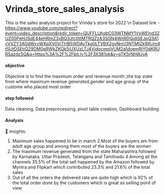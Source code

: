 # Vrinda_store_sales_analysis
This is the sales analysis project for Vrinda's store for 2022 \n
Dataset link -https://www.youtube.com/redirect?event=video_description&redir_token=QUFFLUhqbC03WTNMY1VxWElnd3ZUZ05PeHJSdE44eHRmZ3xBQ3Jtc0ttMTRQZzA3SGN4WnRDQjdiSEJpQ3A1cVVZY3A0dWxyWXpXV0ViTHB5WDAyTkp0LTVBX2gyNnU3NTMtZk9XUm4tSUtDSEtiQ29DM0pRWkZKQk5iUXUzLTJ4VjdocmpjVUM2a1doemRjY0dKRURSazdzSQ&q=https%3A%2F%2Fbit.ly%2F3X381ok&v=gTK5rNhWJyA
#### objective 
Objective is to find the maximum order and revenue month ,the top state from where maximum revenue generated,gender and age group of the custome who placed most order

#### step followed 
Data cleaning, 
Data preprocessing,
pivot table creation,
Dashboard building

#### Analysis 
🧐 insights:
1. Maximum sales happened to be in march
2.Most of the buyers are from adult age group and among them most of the buyers are the women 
3. The maximum revenue generated from the state Maharashtra followed by Karnataka, Uttar Pradesh, Telangana and Tamilnadu
4.Among all the channels 35.5% of the total sell happened by the Amazon followed by Myntra and Flipkart which contributed 23.3% and 21.6% of the total sales 
5. Out of all the orders the delivered rate are quite high which is 92% of the total order done by the customers which is great as selling point of view
